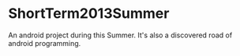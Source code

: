 ShortTerm2013Summer
===================

An android project during this Summer. It's also a discovered road of android programming.
